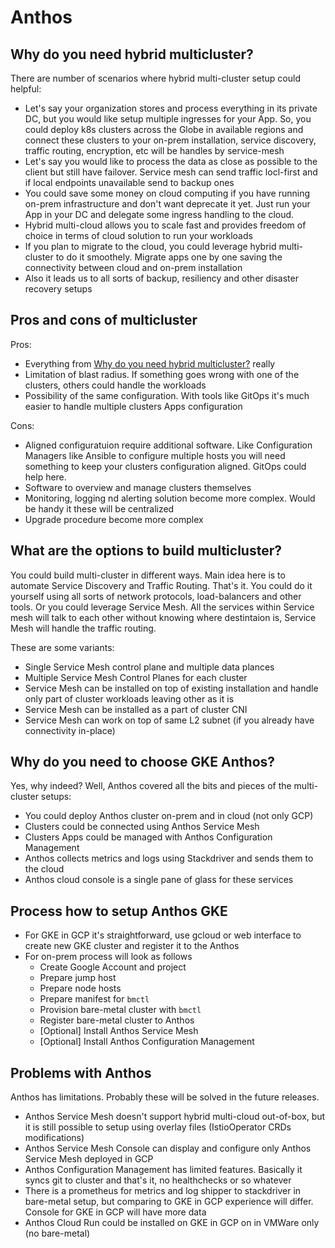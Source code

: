 # Anthos

## Why do you need hybrid multicluster?

There are number of scenarios where hybrid multi-cluster setup could helpful:

- Let's say your organization stores and process everything in its private DC, but you would like setup multiple ingresses for your App. So, you could deploy k8s clusters across the Globe in available regions and connect these clusters to your on-prem installation, service discovery, traffic routing, encryption, etc will be handles by service-mesh
- Let's say you would like to process the data as close as possible to the client but still have failover. Service mesh can send traffic locl-first and if local endpoints unavailable send to backup ones
- You could save some money on cloud computing if you have running on-prem infrastructure and don't want deprecate it yet. Just run your App in your DC and delegate some ingress handling to the cloud.
- Hybrid multi-cloud allows you to scale fast and provides freedom of choice in terms of cloud solution to run your workloads
- If you plan to migrate to the cloud, you could leverage hybrid multi-cluster to do it smoothely. Migrate apps one by one saving the connectivity between cloud and on-prem installation
- Also it leads us to all sorts of backup, resiliency and other disaster recovery setups

## Pros and cons of multicluster

Pros:

- Everything from [Why do you need hybrid multicluster?](#why-do-you-need-hybrid-multicluster) really
- Limitation of blast radius. If something goes wrong with one of the clusters, others could handle the workloads
- Possibility of the same configuration. With tools like GitOps it's much easier to handle multiple clusters Apps configuration

Cons:

- Aligned configuratuion require additional software. Like Configuration Managers like Ansible to configure multiple hosts you will need something to keep your clusters configuration aligned. GitOps could help here.
- Software to overview and manage clusters themselves
- Monitoring, logging nd alerting solution become more complex. Would be handy it these will be centralized
- Upgrade procedure become more complex

## What are the options to build multicluster?

You could build multi-cluster in different ways. Main idea here is to automate Service Discovery and Traffic Routing. That's it. You could do it yourself using all sorts of network protocols, load-balancers and other tools. Or you could leverage Service Mesh. All the services within Service mesh will talk to each other without knowing where destintaion is, Service Mesh will handle the traffic routing.

These are some variants:

- Single Service Mesh control plane and multiple data plances
- Multiple Service Mesh Control Planes for each cluster
- Service Mesh can be installed on top of existing installation and handle only part of cluster workloads leaving other as it is
- Service Mesh can be installed as a part of cluster CNI
- Service Mesh can work on top of same L2 subnet (if you already have connectivity in-place)

## Why do you need to choose GKE Anthos?

Yes, why indeed? Well, Anthos covered all the bits and pieces of the multi-cluster setups:

- You could deploy Anthos cluster on-prem and in cloud (not only GCP)
- Clusters could be connected using Anthos Service Mesh
- Clusters Apps could be managed with Anthos Configuration Management
- Anthos collects metrics and logs using Stackdriver and sends them to the cloud
- Anthos cloud console is a single pane of glass for these services

## Process how to setup Anthos GKE

- For GKE in GCP it's straightforward, use gcloud or web interface to create new GKE cluster and register it to the Anthos
- For on-prem process will look as follows
  - Create Google Account and project  
  - Prepare jump host
  - Prepare node hosts
  - Prepare manifest for `bmctl`
  - Provision bare-metal cluster with `bmctl`
  - Register bare-metal cluster to Anthos
  - [Optional] Install Anthos Service Mesh
  - [Optional] Install Anthos Configuration Management

## Problems with Anthos

Anthos has limitations. Probably these will be solved in the future releases.

- Anthos Service Mesh doesn't support hybrid multi-cloud out-of-box, but it is still possible to setup using overlay files (IstioOperator CRDs modifications)
- Anthos Service Mesh Console can display and configure only Anthos Service Mesh deployed in GCP
- Anthos Configuration Management has limited features. Basically it syncs git to cluster and that's it, no healthchecks or so whatever
- There is a prometheus for metrics and log shipper to stackdriver in bare-metal setup, but comparing to GKE in GCP experience will differ. Console for GKE in GCP will have more data
- Anthos Cloud Run could be installed on GKE in GCP on in VMWare only (no bare-metal)
